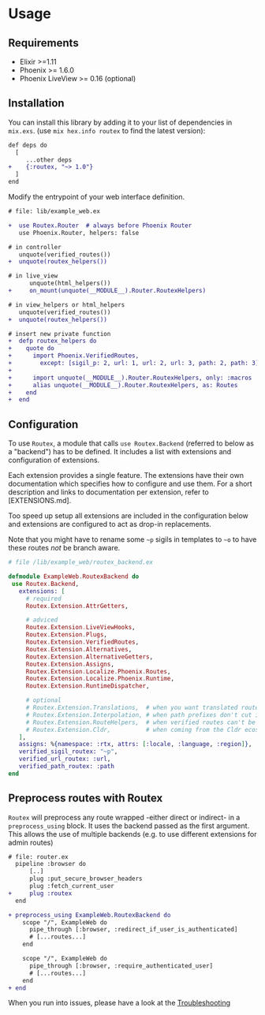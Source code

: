 # Usage

## Requirements

- Elixir >=1.11
- Phoenix >= 1.6.0
- Phoenix LiveView >= 0.16 (optional)


## Installation

You can install this library by adding it to your list of dependencies in `mix.exs`. (use `mix hex.info routex` to find the latest version):

```diff
def deps do
  [
     ...other deps
+    {:routex, "~> 1.0"}
  ]
end
```

Modify the entrypoint of your web interface definition.
```diff
# file: lib/example_web.ex

+  use Routex.Router  # always before Phoenix Router
   use Phoenix.Router, helpers: false

# in controller
   unquote(verified_routes())
+  unquote(routex_helpers())

# in live_view
      unquote(html_helpers())
+     on_mount(unquote(__MODULE__).Router.RoutexHelpers)

# in view_helpers or html_helpers
   unquote(verified_routes())
+  unquote(routex_helpers())

# insert new private function
+  defp routex_helpers do
+    quote do
+      import Phoenix.VerifiedRoutes,
+        except: [sigil_p: 2, url: 1, url: 2, url: 3, path: 2, path: 3]
+
+      import unquote(__MODULE__).Router.RoutexHelpers, only: :macros
+      alias unquote(__MODULE__).Router.RoutexHelpers, as: Routes
+    end
+  end
```

## Configuration

To use `Routex`, a module that calls `use Routex.Backend` (referred to below as a
"backend") has to be defined. It includes a list with extensions and
configuration of extensions.

Each extension provides a single feature. The extensions have their own
documentation which specifies how to configure and use them. For a short
description and links to documentation per extension, refer to [EXTENSIONS.md].

Too speed up setup all extensions are included in the configuration below
and extensions are configured to act as drop-in replacements.

Note that you might have to rename some `~p` sigils in templates to `~o` to
have these routes _not_ be branch aware.

```elixir
# file /lib/example_web/routex_backend.ex

defmodule ExampleWeb.RoutexBackend do
 use Routex.Backend,
   extensions: [
     # required
     Routex.Extension.AttrGetters,

     # adviced
     Routex.Extension.LiveViewHooks,
     Routex.Extension.Plugs,
     Routex.Extension.VerifiedRoutes,
     Routex.Extension.Alternatives,
     Routex.Extension.AlternativeGetters,
     Routex.Extension.Assigns,
     Routex.Extension.Localize.Phoenix.Routes,
     Routex.Extension.Localize.Phoenix.Runtime,
     Routex.Extension.RuntimeDispatcher,

     # optional
     # Routex.Extension.Translations,  # when you want translated routes
     # Routex.Extension.Interpolation, # when path prefixes don't cut it
     # Routex.Extension.RouteHelpers,  # when verified routes can't be used
     # Routex.Extension.Cldr,          # when coming from the Cldr ecosystem
   ],
   assigns: %{namespace: :rtx, attrs: [:locale, :language, :region]},
   verified_sigil_routex: "~p",
   verified_url_routex: :url,
   verified_path_routex: :path
end
```

## Preprocess routes with Routex

`Routex` will preprocess any route wrapped -either direct or indirect- in a
`preprocess_using` block. It uses the backend passed as the first argument. This
allows the use of multiple backends (e.g. to use different extensions for admin
routes)

```diff
# file: router.ex
  pipeline :browser do
      [..]
      plug :put_secure_browser_headers
      plug :fetch_current_user
+     plug :routex
  end

+ preprocess_using ExampleWeb.RoutexBackend do
    scope "/", ExampleWeb do
      pipe_through [:browser, :redirect_if_user_is_authenticated]
      # [...routes...]
    end

    scope "/", ExampleWeb do
      pipe_through [:browser, :require_authenticated_user]
      # [...routes...]
    end
+ end
```

When you run into issues, please have a look at the [Troubleshooting](docs/TROUBLESHOOTING.md)
